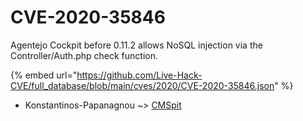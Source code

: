 # CVE-2020-35846

Agentejo Cockpit before 0.11.2 allows NoSQL injection via the Controller/Auth.php check function.

{% embed url="https://github.com/Live-Hack-CVE/full_database/blob/main/cves/2020/CVE-2020-35846.json" %}


* Konstantinos-Papanagnou ~> [CMSpit](https://www.alice-snow.ru/2020/database/cve-2020-35846/cmspit-konstantinos-papanagnou)